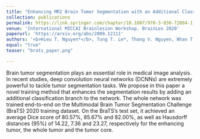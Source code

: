 ```yaml
---
title: "Enhancing MRI Brain Tumor Segmentation with an Additional Classification Network"
collection: publications
permalink: https://link.springer.com/chapter/10.1007/978-3-030-72084-1_45
venue: 'International MICCAI Brainlesion Workshop. BrainLes 2020'
paperurl: 'https://arxiv.org/abs/2009.12111'
authors: '<b>Hieu T. Nguyen*</b>, Tung T. Le*, Thang V. Nguyen, Nhan T. Nguyen'
equal: "true"
teaser: "brats_paper.png"

---
```


Brain tumor segmentation plays an essential role in medical image analysis. In recent studies, deep convolution neural networks (DCNNs) are extremely powerful to tackle tumor segmentation tasks. We propose in this paper a novel training method that enhances the segmentation results by adding an additional classification branch to the network. The whole network was trained end-to-end on the Multimodal Brain Tumor Segmentation Challenge (BraTS) 2020 training dataset. On the BraTS’s test set, it achieved an average Dice score of 80.57%, 85.67% and 82.00%, as well as Hausdorff distances (95%) of 14.22, 7.36 and 23.27, respectively for the enhancing tumor, the whole tumor and the tumor core.